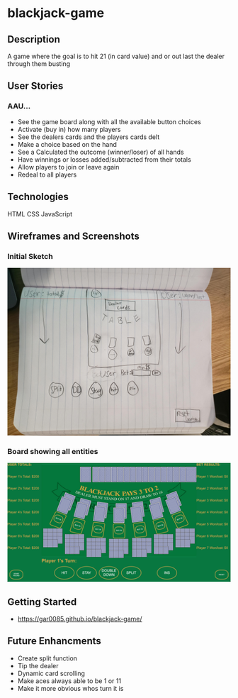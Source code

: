 # blackjack-game

## Description
A game where the goal is to hit 21 (in card value) and or out last the dealer through them busting

## User Stories

### AAU...
- See the game board along with all the available button choices
- Activate (buy in) how many players
- See the dealers cards and the players cards delt
- Make a choice based on the hand
- See a Calculated the outcome (winner/loser) of all hands
- Have winnings or losses added/subtracted from their totals 
- Allow players to join or leave again
- Redeal to all players

## Technologies
HTML
CSS
JavaScript

## Wireframes and Screenshots
### Initial Sketch
![Sketch](img/rough-sketch.jpg)

### Board showing all entities
![All Board Entities](img/board-entities.png)

## Getting Started

- https://gar0085.github.io/blackjack-game/

## Future Enhancments
- Create split function
- Tip the dealer
- Dynamic card scrolling
- Make aces always able to be 1 or 11
- Make it more obvious whos turn it is